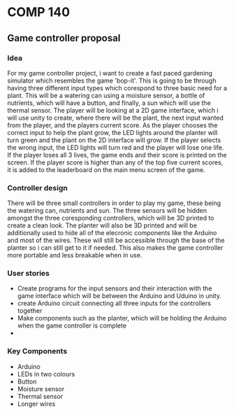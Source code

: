 # **COMP 140** 
## **Game controller proposal**


### Idea
For my game controller project, i want to create a fast paced gardening simulator which resembles the game 'bop-it'. This is going to be through having three different input types which corespond to three basic need for a plant. This will be a watering can using a moisture sensor, a bottle of nutrients, which will have a button, and finally, a sun which will use the thermal sensor. The player will be looking at a 2D game interface, which i will use unity to create, where there will be the plant, the next input wanted from the player, and the players current score. As the player chooses the correct input to help the plant grow, the LED lights around the planter will turn green and the plant on the 2D interface will grow. If the player selects the wrong input, the LED lights will turn red and the player will lose one life. If the player loses all 3 lives, the game ends and their score is printed on the screen. If the player score is higher than any of the top five current scores, it is added to the leaderboard on the main menu screen of the game.


### Controller design
There will be three small controllers in order to play my game, these being the watering can, nutrients and sun. The three sensors will be hidden amongst the three coresponding controllers, which will be 3D printed to create a clean look. The planter will also be 3D printed and will be additionally used to hide all of the elecronic components like the Arduino and most of the wires. These will still be accessible through the base of the planter so i can still get to it if needed. This also makes the game controller more portable and less breakable when in use.


### User stories
+ Create programs for the input sensors and their interaction with the game interface which will be between the Arduino and Uduino in unity.
+ create Arduino circuit connecting all three inputs for the controllers together
+ Make components such as the planter, which will be holding the Arduino when the game controller is complete
+ 


### Key Components
+ Arduino
+ LEDs in two colours
+ Button
+ Moisture sensor 
+ Thermal sensor 
+ Longer wires





